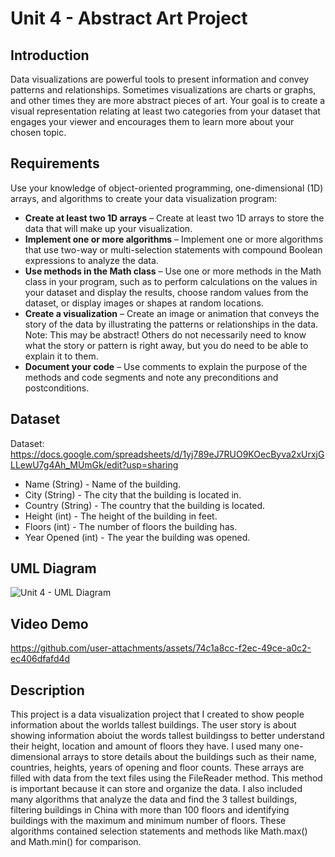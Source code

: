 # Unit 4 - Abstract Art Project

## Introduction

Data visualizations are powerful tools to present information and convey patterns and relationships. Sometimes visualizations are charts or graphs, and other times they are more abstract pieces of art. Your goal is to create a visual representation relating at least two categories from your dataset that engages your viewer and encourages them to learn more about your chosen topic.

## Requirements

Use your knowledge of object-oriented programming, one-dimensional (1D) arrays, and algorithms to create your data visualization program:

- **Create at least two 1D arrays** – Create at least two 1D arrays to store the data that will make up your visualization.
- **Implement one or more algorithms** – Implement one or more algorithms that use two-way or multi-selection statements with compound Boolean expressions to analyze the data.
- **Use methods in the Math class** – Use one or more methods in the Math class in your program, such as to perform calculations on the values in your dataset and display the results, choose random values from the dataset, or display images or shapes at random locations.
- **Create a visualization** – Create an image or animation that conveys the story of the data by illustrating the patterns or relationships in the data.
  Note: This may be abstract! Others do not necessarily need to know what the story or pattern is right away, but you do need to be able to explain it to them.
- **Document your code** – Use comments to explain the purpose of the methods and code segments and note any preconditions and postconditions.

## Dataset



Dataset: https://docs.google.com/spreadsheets/d/1yj789eJ7RUO9KOecByva2xUrxjGLLewU7g4Ah_MUmGk/edit?usp=sharing

- Name (String) - Name of the building.
- City (String) - The city that the building is located in.
- Country (String) - The country that the building is located.
- Height (int) - The height of the building in feet.
- Floors (int) - The number of floors the building has.
- Year Opened (int) - The year the building was opened.

## UML Diagram


![Unit 4 -  UML Diagram](https://github.com/user-attachments/assets/356b485a-94d3-4c6c-bae6-790a9654e327)


## Video Demo


https://github.com/user-attachments/assets/74c1a8cc-f2ec-49ce-a0c2-ec406dfafd4d


## Description

This project is a data visualization project that I created to show people information about the worlds tallest buildings. The user story is about showing information aboiut the words tallest buildingss to better understand their height, location and amount of floors they have. I used many one-dimensional arrays to store details about the buildings such as their name, countries, heights, years of opening and floor counts. These arrays are filled with data from the text files using the FileReader method. This method is important because it can store and organize the data. I also included many algorithms that analyze the data and find the 3 tallest buildings, filtering buildings in China with more than 100 floors and identifying buildings with the maximum and minimum number of floors. These algorithms contained selection statements and methods like Math.max() and Math.min() for comparison.
